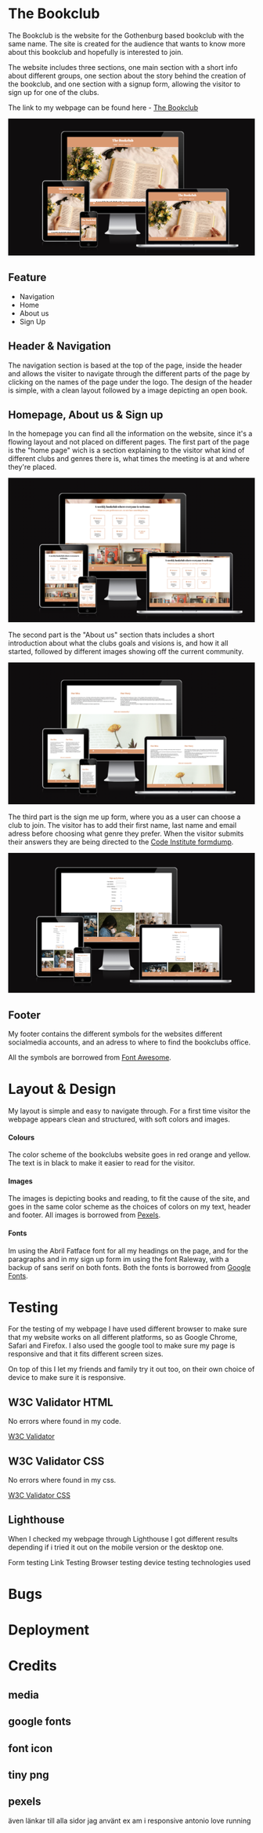 # The Bookclub

The Bookclub is the website for the Gothenburg based bookclub with the same name.
The site is created for the audience that wants to know more about this bookclub and hopefully is interested to join. 

The website includes three sections, one main section with a short info about different groups, 
one section about the story behind the creation of the bookclub, and one section with a signup form, allowing the visitor to sign up for one of the clubs.

The link to my webpage can be found here - [The Bookclub](https://tildeholmqvist.github.io/projectone/)

![Screenshot of my webpage from Am I responsive?](/assets/images/amiresponsive1.png)

## Feature

- Navigation
 - Home
 - About us
 - Sign Up 

## Header & Navigation

The navigation section is based at the top of the page, inside the header and allows the visiter to navigate through the different parts of the page by clicking on the names of the page under the logo.
The design of the header is simple, with a clean layout followed by a image depicting an open book.

## Homepage, About us & Sign up

In the homepage you can find all the information on the website, since it's a flowing layout and not placed on different pages. The first part of the page is the "home page" wich is a section explaining to the visitor what kind of different clubs and genres there is, what times the meeting is at and where they're placed.

![Image of my main section](/assets/images/amiresponsive2.png)

The second part is the "About us" section thats includes a short introduction about what the clubs goals and visions is, and how it all started, followed by different images showing off the current community. 

![Image of my about section](/assets/images/amiresponsive3.png)

The third part is the sign me up form, where you as a user can choose a club to join. The visitor has to add their first name, last name and email adress before choosing what genre they prefer. When the visitor submits their answers they are being directed to the [Code Institute formdump](https://formdump.codeinstitute.net/).

![Image of my sign up section](/assets/images/amiresponsive4.png)



## Footer

My footer contains the different symbols for the websites different socialmedia accounts, and an adress to where to find the bookclubs office. 

All the symbols are borrowed from [Font Awesome](https://fontawesome.com/).

# Layout & Design 

My layout is simple and easy to navigate through.
For a first time visitor the webpage appears clean and structured, with soft colors and images.

#### Colours

The color scheme of the bookclubs website goes in red  orange and yellow. The text is in black to make it easier to read for the visitor.

#### Images

The images is depicting books and reading, to fit the cause of the site, and goes in the same color scheme as the choices of colors on my text, header and footer. All images is borrowed from  [Pexels](https://www.pexels.com/sv-se/sok/reading/).

#### Fonts

Im using the Abril Fatface font for all my headings on the page, and for the paragraphs and in my sign up form im using the font Raleway, with a backup of sans serif on both fonts. 
Both the fonts is borrowed from [Google Fonts](https://fonts.google.com/).


# Testing

For the testing of my webpage I have used different browser to make sure that my website works on all different platforms, so as Google Chrome, Safari and Firefox. 
I also used the google tool to make sure my page is responsive and that it fits different screen sizes. 

On top of this I let my friends and family try it out too, on their own choice of device to make sure it is responsive. 

## W3C Validator HTML

No errors where found in my code. 

[W3C Validator](https://validator.w3.org/)

## W3C Validator CSS

No errors where found in my css. 

[W3C Validator CSS](https://jigsaw.w3.org/css-validator/)

## Lighthouse 

When I checked my webpage through Lighthouse I got different results depending if i tried it out on the mobile version or the desktop one. 

Form testing 
Link Testing 
Browser testing 
device testing 
technologies used

# Bugs



# Deployment

# Credits 

## media 
## google fonts 
## font icon 
## tiny png 
## pexels 

även länkar till alla sidor jag använt ex am i responsive
antonio
love running 
